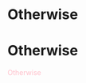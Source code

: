 # Otherwise

<style>
.foo-bar {
  color: pink;
}
</style>

<h1>Otherwise</h1>
<div class="foo-bar">Otherwise</div>
